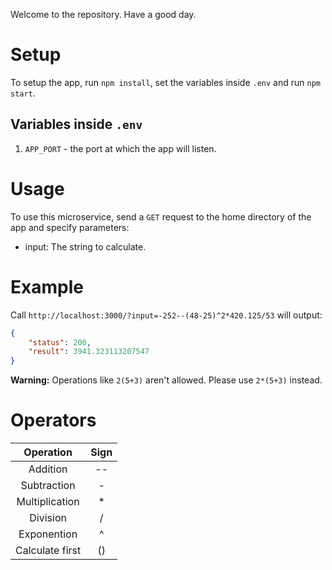 Welcome to the repository. Have a good day.

# Setup
To setup the app, run `npm install`, set the variables inside `.env` and run `npm start`.

## Variables inside `.env`
1. `APP_PORT` - the port at which the app will listen.

# Usage
To use this microservice, send a `GET` request to the home directory of the app and specify parameters:
- input: The string to calculate.

# Example
Call `http://localhost:3000/?input=-252--(48-25)^2*420.125/53` will output: 
```json
{
	"status": 200,
	"result": 3941.323113207547
}
```

**Warning:** Operations like `2(5+3)` aren't allowed. Please use `2*(5+3)` instead.

# Operators
| Operation | Sign |
| :---: | :---: |
| Addition | -- |
| Subtraction | - |
| Multiplication | * |
| Division | / |
| Exponention | ^ |
| Calculate first | () |